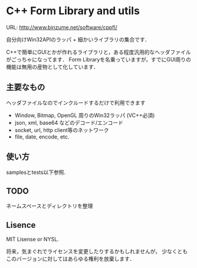 # C++ Form Library and utils

URL: http://www.binzume.net/software/cppfl/

自分向けWin32APIのラッパ + 細かいライブラリの集合です．

C++で簡単にGUIとかが作れるライブラリと，ある程度汎用的なヘッダファイルがごっちゃになってます．
Form Libraryを名乗っていますが，すでにGUI周りの機能は無用の産物として化しています．


## 主要なもの

ヘッダファイルなのでインクルードするだけで利用できます
- Window, Bitmap, OpenGL 周りのWin32ラッパ (VC++必須)
- json, xml, base64 などのデコード/エンコード
- socket, url, http client等のネットワーク
- file, date, encode, etc.

## 使い方

samplesとtests以下参照.

## TODO

ネームスペースとディレクトリを整理

## Lisence

MIT Lisense or NYSL.

将来，気まぐれでライセンスを変更したりするかもしれませんが，
少なくともこのバージョンに対してはあらゆる権利を放棄します．

